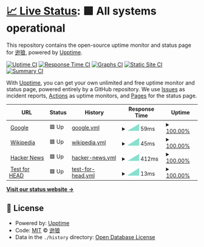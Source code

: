 # [📈 Live Status](https://volfclub.github.io/player2): <!--live status--> **🟩 All systems operational**

This repository contains the open-source uptime monitor and status page for [逊狼](volf.club), powered by [Upptime](https://github.com/upptime/upptime).

[![Uptime CI](https://github.com/volfclub/player2/workflows/Uptime%20CI/badge.svg)](https://github.com/upptime/upptime/actions?query=workflow%3A%22Uptime+CI%22)
[![Response Time CI](https://github.com/volfclub/player2/workflows/Response%20Time%20CI/badge.svg)](https://github.com/upptime/upptime/actions?query=workflow%3A%22Response+Time+CI%22)
[![Graphs CI](https://github.com/volfclub/player2/workflows/Graphs%20CI/badge.svg)](https://github.com/upptime/upptime/actions?query=workflow%3A%22Graphs+CI%22)
[![Static Site CI](https://github.com/volfclub/player2/workflows/Static%20Site%20CI/badge.svg)](https://github.com/upptime/upptime/actions?query=workflow%3A%22Static+Site+CI%22)
[![Summary CI](https://github.com/volfclub/player2/workflows/Summary%20CI/badge.svg)](https://github.com/upptime/upptime/actions?query=workflow%3A%22Summary+CI%22)

With [Upptime](https://upptime.js.org), you can get your own unlimited and free uptime monitor and status page, powered entirely by a GitHub repository. We use [Issues](https://github.com/volfclub/player2/issues) as incident reports, [Actions](https://github.com/volfclub/player2/actions) as uptime monitors, and [Pages](https://volfclub.github.io/player2) for the status page.

<!--start: status pages-->
<!-- This summary is generated by Upptime (https://github.com/upptime/upptime) -->
<!-- Do not edit this manually, your changes will be overwritten -->
<!-- prettier-ignore -->
| URL | Status | History | Response Time | Uptime |
| --- | ------ | ------- | ------------- | ------ |
| <img alt="" src="https://favicons.githubusercontent.com/www.google.com" height="13"> [Google](https://www.google.com) | 🟩 Up | [google.yml](https://github.com/volfclub/player2/commits/HEAD/history/google.yml) | <details><summary><img alt="Response time graph" src="./graphs/google/response-time-week.png" height="20"> 59ms</summary><br><a href="https://volfclub.github.io/player2/history/google"><img alt="Response time 59" src="https://img.shields.io/endpoint?url=https%3A%2F%2Fraw.githubusercontent.com%2Fvolfclub%2Fplayer2%2FHEAD%2Fapi%2Fgoogle%2Fresponse-time.json"></a><br><a href="https://volfclub.github.io/player2/history/google"><img alt="24-hour response time 59" src="https://img.shields.io/endpoint?url=https%3A%2F%2Fraw.githubusercontent.com%2Fvolfclub%2Fplayer2%2FHEAD%2Fapi%2Fgoogle%2Fresponse-time-day.json"></a><br><a href="https://volfclub.github.io/player2/history/google"><img alt="7-day response time 59" src="https://img.shields.io/endpoint?url=https%3A%2F%2Fraw.githubusercontent.com%2Fvolfclub%2Fplayer2%2FHEAD%2Fapi%2Fgoogle%2Fresponse-time-week.json"></a><br><a href="https://volfclub.github.io/player2/history/google"><img alt="30-day response time 59" src="https://img.shields.io/endpoint?url=https%3A%2F%2Fraw.githubusercontent.com%2Fvolfclub%2Fplayer2%2FHEAD%2Fapi%2Fgoogle%2Fresponse-time-month.json"></a><br><a href="https://volfclub.github.io/player2/history/google"><img alt="1-year response time 59" src="https://img.shields.io/endpoint?url=https%3A%2F%2Fraw.githubusercontent.com%2Fvolfclub%2Fplayer2%2FHEAD%2Fapi%2Fgoogle%2Fresponse-time-year.json"></a></details> | <details><summary><a href="https://volfclub.github.io/player2/history/google">100.00%</a></summary><a href="https://volfclub.github.io/player2/history/google"><img alt="All-time uptime 100.00%" src="https://img.shields.io/endpoint?url=https%3A%2F%2Fraw.githubusercontent.com%2Fvolfclub%2Fplayer2%2FHEAD%2Fapi%2Fgoogle%2Fuptime.json"></a><br><a href="https://volfclub.github.io/player2/history/google"><img alt="24-hour uptime 100.00%" src="https://img.shields.io/endpoint?url=https%3A%2F%2Fraw.githubusercontent.com%2Fvolfclub%2Fplayer2%2FHEAD%2Fapi%2Fgoogle%2Fuptime-day.json"></a><br><a href="https://volfclub.github.io/player2/history/google"><img alt="7-day uptime 100.00%" src="https://img.shields.io/endpoint?url=https%3A%2F%2Fraw.githubusercontent.com%2Fvolfclub%2Fplayer2%2FHEAD%2Fapi%2Fgoogle%2Fuptime-week.json"></a><br><a href="https://volfclub.github.io/player2/history/google"><img alt="30-day uptime 100.00%" src="https://img.shields.io/endpoint?url=https%3A%2F%2Fraw.githubusercontent.com%2Fvolfclub%2Fplayer2%2FHEAD%2Fapi%2Fgoogle%2Fuptime-month.json"></a><br><a href="https://volfclub.github.io/player2/history/google"><img alt="1-year uptime 100.00%" src="https://img.shields.io/endpoint?url=https%3A%2F%2Fraw.githubusercontent.com%2Fvolfclub%2Fplayer2%2FHEAD%2Fapi%2Fgoogle%2Fuptime-year.json"></a></details>
| <img alt="" src="https://favicons.githubusercontent.com/en.wikipedia.org" height="13"> [Wikipedia](https://en.wikipedia.org) | 🟩 Up | [wikipedia.yml](https://github.com/volfclub/player2/commits/HEAD/history/wikipedia.yml) | <details><summary><img alt="Response time graph" src="./graphs/wikipedia/response-time-week.png" height="20"> 45ms</summary><br><a href="https://volfclub.github.io/player2/history/wikipedia"><img alt="Response time 45" src="https://img.shields.io/endpoint?url=https%3A%2F%2Fraw.githubusercontent.com%2Fvolfclub%2Fplayer2%2FHEAD%2Fapi%2Fwikipedia%2Fresponse-time.json"></a><br><a href="https://volfclub.github.io/player2/history/wikipedia"><img alt="24-hour response time 45" src="https://img.shields.io/endpoint?url=https%3A%2F%2Fraw.githubusercontent.com%2Fvolfclub%2Fplayer2%2FHEAD%2Fapi%2Fwikipedia%2Fresponse-time-day.json"></a><br><a href="https://volfclub.github.io/player2/history/wikipedia"><img alt="7-day response time 45" src="https://img.shields.io/endpoint?url=https%3A%2F%2Fraw.githubusercontent.com%2Fvolfclub%2Fplayer2%2FHEAD%2Fapi%2Fwikipedia%2Fresponse-time-week.json"></a><br><a href="https://volfclub.github.io/player2/history/wikipedia"><img alt="30-day response time 45" src="https://img.shields.io/endpoint?url=https%3A%2F%2Fraw.githubusercontent.com%2Fvolfclub%2Fplayer2%2FHEAD%2Fapi%2Fwikipedia%2Fresponse-time-month.json"></a><br><a href="https://volfclub.github.io/player2/history/wikipedia"><img alt="1-year response time 45" src="https://img.shields.io/endpoint?url=https%3A%2F%2Fraw.githubusercontent.com%2Fvolfclub%2Fplayer2%2FHEAD%2Fapi%2Fwikipedia%2Fresponse-time-year.json"></a></details> | <details><summary><a href="https://volfclub.github.io/player2/history/wikipedia">100.00%</a></summary><a href="https://volfclub.github.io/player2/history/wikipedia"><img alt="All-time uptime 100.00%" src="https://img.shields.io/endpoint?url=https%3A%2F%2Fraw.githubusercontent.com%2Fvolfclub%2Fplayer2%2FHEAD%2Fapi%2Fwikipedia%2Fuptime.json"></a><br><a href="https://volfclub.github.io/player2/history/wikipedia"><img alt="24-hour uptime 100.00%" src="https://img.shields.io/endpoint?url=https%3A%2F%2Fraw.githubusercontent.com%2Fvolfclub%2Fplayer2%2FHEAD%2Fapi%2Fwikipedia%2Fuptime-day.json"></a><br><a href="https://volfclub.github.io/player2/history/wikipedia"><img alt="7-day uptime 100.00%" src="https://img.shields.io/endpoint?url=https%3A%2F%2Fraw.githubusercontent.com%2Fvolfclub%2Fplayer2%2FHEAD%2Fapi%2Fwikipedia%2Fuptime-week.json"></a><br><a href="https://volfclub.github.io/player2/history/wikipedia"><img alt="30-day uptime 100.00%" src="https://img.shields.io/endpoint?url=https%3A%2F%2Fraw.githubusercontent.com%2Fvolfclub%2Fplayer2%2FHEAD%2Fapi%2Fwikipedia%2Fuptime-month.json"></a><br><a href="https://volfclub.github.io/player2/history/wikipedia"><img alt="1-year uptime 100.00%" src="https://img.shields.io/endpoint?url=https%3A%2F%2Fraw.githubusercontent.com%2Fvolfclub%2Fplayer2%2FHEAD%2Fapi%2Fwikipedia%2Fuptime-year.json"></a></details>
| <img alt="" src="https://favicons.githubusercontent.com/news.ycombinator.com" height="13"> [Hacker News](https://news.ycombinator.com) | 🟩 Up | [hacker-news.yml](https://github.com/volfclub/player2/commits/HEAD/history/hacker-news.yml) | <details><summary><img alt="Response time graph" src="./graphs/hacker-news/response-time-week.png" height="20"> 412ms</summary><br><a href="https://volfclub.github.io/player2/history/hacker-news"><img alt="Response time 412" src="https://img.shields.io/endpoint?url=https%3A%2F%2Fraw.githubusercontent.com%2Fvolfclub%2Fplayer2%2FHEAD%2Fapi%2Fhacker-news%2Fresponse-time.json"></a><br><a href="https://volfclub.github.io/player2/history/hacker-news"><img alt="24-hour response time 412" src="https://img.shields.io/endpoint?url=https%3A%2F%2Fraw.githubusercontent.com%2Fvolfclub%2Fplayer2%2FHEAD%2Fapi%2Fhacker-news%2Fresponse-time-day.json"></a><br><a href="https://volfclub.github.io/player2/history/hacker-news"><img alt="7-day response time 412" src="https://img.shields.io/endpoint?url=https%3A%2F%2Fraw.githubusercontent.com%2Fvolfclub%2Fplayer2%2FHEAD%2Fapi%2Fhacker-news%2Fresponse-time-week.json"></a><br><a href="https://volfclub.github.io/player2/history/hacker-news"><img alt="30-day response time 412" src="https://img.shields.io/endpoint?url=https%3A%2F%2Fraw.githubusercontent.com%2Fvolfclub%2Fplayer2%2FHEAD%2Fapi%2Fhacker-news%2Fresponse-time-month.json"></a><br><a href="https://volfclub.github.io/player2/history/hacker-news"><img alt="1-year response time 412" src="https://img.shields.io/endpoint?url=https%3A%2F%2Fraw.githubusercontent.com%2Fvolfclub%2Fplayer2%2FHEAD%2Fapi%2Fhacker-news%2Fresponse-time-year.json"></a></details> | <details><summary><a href="https://volfclub.github.io/player2/history/hacker-news">100.00%</a></summary><a href="https://volfclub.github.io/player2/history/hacker-news"><img alt="All-time uptime 100.00%" src="https://img.shields.io/endpoint?url=https%3A%2F%2Fraw.githubusercontent.com%2Fvolfclub%2Fplayer2%2FHEAD%2Fapi%2Fhacker-news%2Fuptime.json"></a><br><a href="https://volfclub.github.io/player2/history/hacker-news"><img alt="24-hour uptime 100.00%" src="https://img.shields.io/endpoint?url=https%3A%2F%2Fraw.githubusercontent.com%2Fvolfclub%2Fplayer2%2FHEAD%2Fapi%2Fhacker-news%2Fuptime-day.json"></a><br><a href="https://volfclub.github.io/player2/history/hacker-news"><img alt="7-day uptime 100.00%" src="https://img.shields.io/endpoint?url=https%3A%2F%2Fraw.githubusercontent.com%2Fvolfclub%2Fplayer2%2FHEAD%2Fapi%2Fhacker-news%2Fuptime-week.json"></a><br><a href="https://volfclub.github.io/player2/history/hacker-news"><img alt="30-day uptime 100.00%" src="https://img.shields.io/endpoint?url=https%3A%2F%2Fraw.githubusercontent.com%2Fvolfclub%2Fplayer2%2FHEAD%2Fapi%2Fhacker-news%2Fuptime-month.json"></a><br><a href="https://volfclub.github.io/player2/history/hacker-news"><img alt="1-year uptime 100.00%" src="https://img.shields.io/endpoint?url=https%3A%2F%2Fraw.githubusercontent.com%2Fvolfclub%2Fplayer2%2FHEAD%2Fapi%2Fhacker-news%2Fuptime-year.json"></a></details>
| <img alt="" src="https://favicons.githubusercontent.com/www.google.com" height="13"> [Test for HEAD](https://www.google.com) | 🟩 Up | [test-for-head.yml](https://github.com/volfclub/player2/commits/HEAD/history/test-for-head.yml) | <details><summary><img alt="Response time graph" src="./graphs/test-for-head/response-time-week.png" height="20"> 13ms</summary><br><a href="https://volfclub.github.io/player2/history/test-for-head"><img alt="Response time 13" src="https://img.shields.io/endpoint?url=https%3A%2F%2Fraw.githubusercontent.com%2Fvolfclub%2Fplayer2%2FHEAD%2Fapi%2Ftest-for-head%2Fresponse-time.json"></a><br><a href="https://volfclub.github.io/player2/history/test-for-head"><img alt="24-hour response time 13" src="https://img.shields.io/endpoint?url=https%3A%2F%2Fraw.githubusercontent.com%2Fvolfclub%2Fplayer2%2FHEAD%2Fapi%2Ftest-for-head%2Fresponse-time-day.json"></a><br><a href="https://volfclub.github.io/player2/history/test-for-head"><img alt="7-day response time 13" src="https://img.shields.io/endpoint?url=https%3A%2F%2Fraw.githubusercontent.com%2Fvolfclub%2Fplayer2%2FHEAD%2Fapi%2Ftest-for-head%2Fresponse-time-week.json"></a><br><a href="https://volfclub.github.io/player2/history/test-for-head"><img alt="30-day response time 13" src="https://img.shields.io/endpoint?url=https%3A%2F%2Fraw.githubusercontent.com%2Fvolfclub%2Fplayer2%2FHEAD%2Fapi%2Ftest-for-head%2Fresponse-time-month.json"></a><br><a href="https://volfclub.github.io/player2/history/test-for-head"><img alt="1-year response time 13" src="https://img.shields.io/endpoint?url=https%3A%2F%2Fraw.githubusercontent.com%2Fvolfclub%2Fplayer2%2FHEAD%2Fapi%2Ftest-for-head%2Fresponse-time-year.json"></a></details> | <details><summary><a href="https://volfclub.github.io/player2/history/test-for-head">100.00%</a></summary><a href="https://volfclub.github.io/player2/history/test-for-head"><img alt="All-time uptime 100.00%" src="https://img.shields.io/endpoint?url=https%3A%2F%2Fraw.githubusercontent.com%2Fvolfclub%2Fplayer2%2FHEAD%2Fapi%2Ftest-for-head%2Fuptime.json"></a><br><a href="https://volfclub.github.io/player2/history/test-for-head"><img alt="24-hour uptime 100.00%" src="https://img.shields.io/endpoint?url=https%3A%2F%2Fraw.githubusercontent.com%2Fvolfclub%2Fplayer2%2FHEAD%2Fapi%2Ftest-for-head%2Fuptime-day.json"></a><br><a href="https://volfclub.github.io/player2/history/test-for-head"><img alt="7-day uptime 100.00%" src="https://img.shields.io/endpoint?url=https%3A%2F%2Fraw.githubusercontent.com%2Fvolfclub%2Fplayer2%2FHEAD%2Fapi%2Ftest-for-head%2Fuptime-week.json"></a><br><a href="https://volfclub.github.io/player2/history/test-for-head"><img alt="30-day uptime 100.00%" src="https://img.shields.io/endpoint?url=https%3A%2F%2Fraw.githubusercontent.com%2Fvolfclub%2Fplayer2%2FHEAD%2Fapi%2Ftest-for-head%2Fuptime-month.json"></a><br><a href="https://volfclub.github.io/player2/history/test-for-head"><img alt="1-year uptime 100.00%" src="https://img.shields.io/endpoint?url=https%3A%2F%2Fraw.githubusercontent.com%2Fvolfclub%2Fplayer2%2FHEAD%2Fapi%2Ftest-for-head%2Fuptime-year.json"></a></details>

<!--end: status pages-->

[**Visit our status website →**](https://volfclub.github.io/player2)

## 📄 License

- Powered by: [Upptime](https://github.com/upptime/upptime)
- Code: [MIT](./LICENSE) © [逊狼](volf.club)
- Data in the `./history` directory: [Open Database License](https://opendatacommons.org/licenses/odbl/1-0/)
